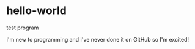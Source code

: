 # hello-world
test program

I'm new to programming and I've never done it on GitHub so I'm excited!
